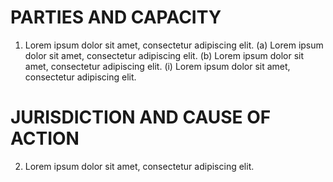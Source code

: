 # PARTIES AND CAPACITY

1. Lorem ipsum dolor sit amet, consectetur adipiscing elit.
   (a) Lorem ipsum dolor sit amet, consectetur adipiscing elit.
   (b) Lorem ipsum dolor sit amet, consectetur adipiscing elit.
   (i) Lorem ipsum dolor sit amet, consectetur adipiscing elit.

# JURISDICTION AND CAUSE OF ACTION

2. Lorem ipsum dolor sit amet, consectetur adipiscing elit.
